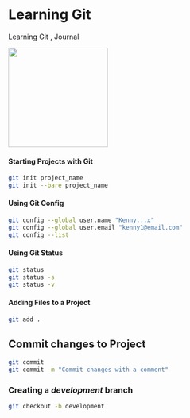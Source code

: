 # Learning Git

Learning Git , Journal

<img src="https://github.com/manguilar22/icons/blob/master/Octocat.png" width="200" height="200"/>

#### Starting Projects with Git 
```bash
git init project_name 
git init --bare project_name
```

#### Using Git Config
```bash 
git config --global user.name "Kenny...x"
git config --global user.email "kenny1@email.com"
git config --list
```

#### Using Git Status
```bash
git status 
git status -s
git status -v 
```

#### Adding Files to a Project 
```bash 
git add . 
```

## Commit changes to Project 
```bash 
git commit 
git commit -m "Commit changes with a comment" 
```

### Creating a *development* branch
```bash
git checkout -b development 
```
